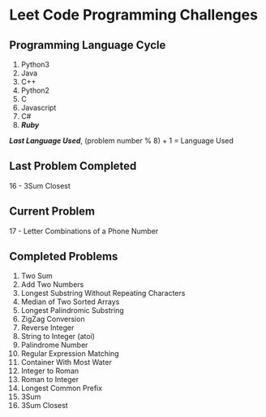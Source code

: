 # Leet Code Programming Challenges
## Programming Language Cycle
1. Python3
2. Java
3. C++
4. Python2
5. C
6. Javascript
7. C#
8. ***Ruby***

***Last Language Used***, (problem number % 8) + 1 = Language Used

## Last Problem Completed
16 - 3Sum Closest  

## Current Problem
17 - Letter Combinations of a Phone Number        

## Completed Problems
1. Two Sum 
2. Add Two Numbers
3.	Longest Substring Without Repeating Characters
4.	Median of Two Sorted Arrays
5.	Longest Palindromic Substring
6. ZigZag Conversion 
7.	Reverse Integer 	
8.	String to Integer (atoi)
9.	Palindrome Number 
10. Regular Expression Matching 
11. Container With Most Water 
12. Integer to Roman
13. Roman to Integer  
14. Longest Common Prefix  
15. 3Sum
16. 3Sum Closest
